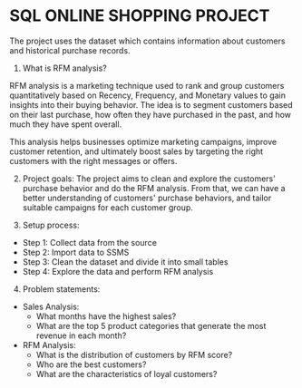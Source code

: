 # SQL ONLINE SHOPPING PROJECT

The project uses the dataset which contains information about customers and historical purchase records.

1. What is RFM analysis?

RFM analysis is a marketing technique used to rank and group customers quantitatively based on Recency, Frequency, and Monetary values to gain insights into their buying behavior. The idea is to segment customers based on their last purchase, how often they have purchased in the past, and how much they have spent overall. 

This analysis helps businesses optimize marketing campaigns, improve customer retention, and ultimately boost sales by targeting the right customers with the right messages or offers.

2. Project goals:
The project aims to clean and explore the customers' purchase behavior and do the RFM analysis. From that, we can have a better understanding of customers' purchase behaviors, and tailor suitable campaigns for each customer group.

3. Setup process:
* Step 1: Collect data from the source
* Step 2: Import data to SSMS
* Step 3: Clean the dataset and divide it into small tables 
* Step 4: Explore the data and perform RFM analysis

4. Problem statements:
- Sales Analysis:
  * What months have the highest sales?
  * What are the top 5 product categories that generate the most revenue in each month?
- RFM Analysis:
  * What is the distribution of customers by RFM score?
  * Who are the best customers?
  * What are the characteristics of loyal customers?

